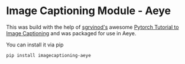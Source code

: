 # Image Captioning Module - Aeye

This was build with the help of [sgrvinod's](https://github.com/sgrvinod) awesome [Pytorch Tutorial to Image Captioning](https://github.com/sgrvinod/a-PyTorch-Tutorial-to-Image-Captioning) and was packaged for use in Aeye.

You can install it via pip

```
pip install imagecaptioning-aeye
```
